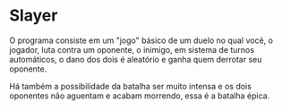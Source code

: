 # Slayer

O programa consiste em um "jogo" básico de um duelo
no qual você, o jogador, luta contra um oponente,
o inimigo, em sistema de turnos automáticos, 
o dano dos dois é aleatório e ganha quem derrotar seu oponente.

Há também a possibilidade da batalha ser muito intensa e os
dois oponentes não aguentam e acabam morrendo, essa é a batalha épica.
